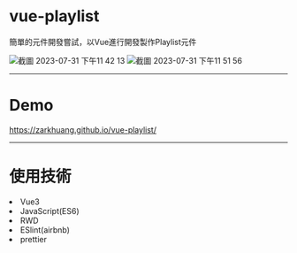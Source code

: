 # vue-playlist
簡單的元件開發嘗試，以Vue進行開發製作Playlist元件

![截圖 2023-07-31 下午11 42 13](https://github.com/ZarkHuang/vue-playlist/assets/108380904/ca7039d3-a42d-4f09-bb5c-04e4f02938b5)
![截圖 2023-07-31 下午11 51 56](https://github.com/ZarkHuang/vue-playlist/assets/108380904/7ed18d9a-df73-4543-938d-a9da78a7847f)

<hr/>

# Demo
https://zarkhuang.github.io/vue-playlist/

<hr/>

# 使用技術
<li>Vue3</li>
<li>JavaScript(ES6)</li>
<li>RWD</li>
<li>ESlint(airbnb)</li>
<li>prettier</li>


